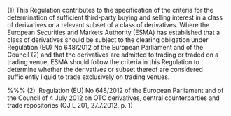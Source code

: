 (1) This Regulation contributes to the specification of the criteria for the determination of sufficient third-party buying and selling interest in a class of derivatives or a relevant subset of a class of derivatives. Where the European Securities and Markets Authority (ESMA) has established that a class of derivatives should be subject to the clearing obligation under Regulation (EU) No 648/2012 of the European Parliament and of the Council (2) and that the derivatives are admitted to trading or traded on a trading venue, ESMA should follow the criteria in this Regulation to determine whether the derivatives or subset thereof are considered sufficiently liquid to trade exclusively on trading venues.

%%% (2)  Regulation (EU) No 648/2012 of the European Parliament and of the Council of 4 July 2012 on OTC derivatives, central counterparties and trade repositories (OJ L 201, 27.7.2012, p. 1)